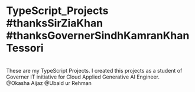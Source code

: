 # TypeScript_Projects #thanksSirZiaKhan #thanksGovernerSindhKamranKhanTessori
<br>
These are my TypeScript Projects. I created this projects as a student of Governer IT initiative for Cloud Applied Generative AI Engineer.
<br>
@Okasha Aijaz  @Ubaid ur Rehman
